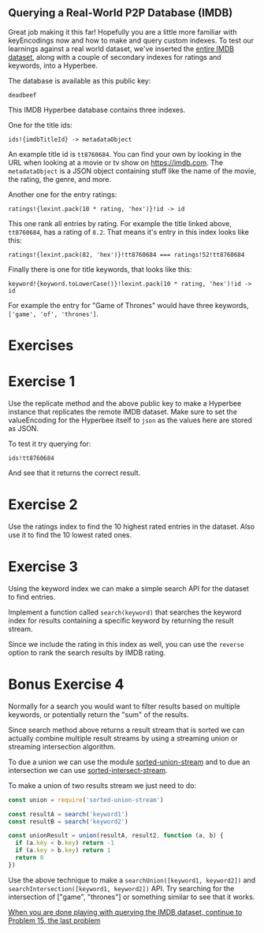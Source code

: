 ## Querying a Real-World P2P Database (IMDB)

Great job making it this far! Hopefully you are a little more familiar with keyEncodings now and how to make and query custom indexes.
To test our learnings against a real world dataset, we've inserted the [entire IMDB dataset](https://www.imdb.com/interfaces/), along with a couple of secondary indexes for ratings and keywords, into a Hyperbee.

The database is available as this public key:

```
deadbeef
```

This IMDB Hyperbee database contains three indexes.

One for the title ids:

```
ids!{imdbTitleId} -> metadataObject
```

An example title id is `tt8760684`. You can find your own by looking in the URL when looking at a movie or tv show on https://imdb.com.
The `metadataObject` is a JSON object containing stuff like the name of the movie, the rating, the genre, and more.

Another one for the entry ratings:

```
ratings!{lexint.pack(10 * rating, 'hex')}!id -> id
```

This one rank all entries by rating.
For example the title linked above, `tt8760684`, has a rating of `8.2`. That means it's entry in this index looks like this:

```
ratings!{lexint.pack(82, 'hex')}!tt8760684 === ratings!52!tt8760684
```

Finally there is one for title keywords, that looks like this:

```
keyword!{keyword.toLowerCase()}!lexint.pack(10 * rating, 'hex')!id -> id
```

For example the entry for "Game of Thrones" would have three keywords, `['game', 'of', 'thrones']`.

# Exercises

# Exercise 1

Use the replicate method and the above public key to make a Hyperbee instance that replicates the remote IMDB dataset.
Make sure to set the valueEncoding for the Hyperbee itself to `json` as the values here are stored as JSON.

To test it try querying for:

```
ids!tt8760684
```

And see that it returns the correct result.

# Exercise 2

Use the ratings index to find the 10 highest rated entries in the dataset.
Also use it to find the 10 lowest rated ones.

# Exercise 3

Using the keyword index we can make a simple search API for the dataset to find entries.

Implement a function called `search(keyword)` that searches the keyword index for results containing a specific keyword by returning the result stream.

Since we include the rating in this index as well, you can use the `reverse` option to rank the search results by IMDB rating.

# Bonus Exercise 4

Normally for a search you would want to filter results based on multiple keywords, or potentially return the "sum" of the results.

Since search method above returns a result stream that is sorted we can actually combine multiple result streams by using a streaming union or streaming intersection algorithm.

To due a union we can use the module [sorted-union-stream](https://github.com/mafintosh/sorted-union-stream) and to due an intersection we can use [sorted-intersect-stream](https://github.com/mafintosh/sorted-intersect-stream).

To make a union of two results stream we just need to do:

```js
const union = require('sorted-union-stream')

const resultA = search('keyword1')
const resultB = search('keyword2')

const unionResult = union(resultA, result2, function (a, b) {
  if (a.key < b.key) return -1
  if (a.key > b.key) return 1
  return 0
})
```

Use the above technique to make a `searchUnion([keyword1, keyword2])` and `searchIntersection([keyword1, keyword2])` API.
Try searching for the intersection of ["game", "thrones"] or something similar to see that it works.

[When you are done playing with querying the IMDB dataset, continue to Problem 15, the last problem](15.md)
